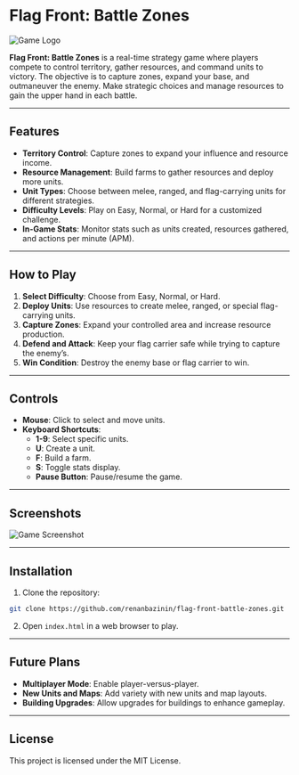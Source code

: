 # Flag Front: Battle Zones

![Game Logo](https://i.imgur.com/kuaF8aK.png)

**Flag Front: Battle Zones** is a real-time strategy game where players compete to control territory, gather resources, and command units to victory. The objective is to capture zones, expand your base, and outmaneuver the enemy. Make strategic choices and manage resources to gain the upper hand in each battle.

---

## Features
- **Territory Control**: Capture zones to expand your influence and resource income.
- **Resource Management**: Build farms to gather resources and deploy more units.
- **Unit Types**: Choose between melee, ranged, and flag-carrying units for different strategies.
- **Difficulty Levels**: Play on Easy, Normal, or Hard for a customized challenge.
- **In-Game Stats**: Monitor stats such as units created, resources gathered, and actions per minute (APM).

---

## How to Play
1. **Select Difficulty**: Choose from Easy, Normal, or Hard.
2. **Deploy Units**: Use resources to create melee, ranged, or special flag-carrying units.
3. **Capture Zones**: Expand your controlled area and increase resource production.
4. **Defend and Attack**: Keep your flag carrier safe while trying to capture the enemy’s.
5. **Win Condition**: Destroy the enemy base or flag carrier to win.

---

## Controls
- **Mouse**: Click to select and move units.
- **Keyboard Shortcuts**:
  - **1-9**: Select specific units.
  - **U**: Create a unit.
  - **F**: Build a farm.
  - **S**: Toggle stats display.
  - **Pause Button**: Pause/resume the game.

---

## Screenshots

![Game Screenshot](https://i.imgur.com/dzuyjX0.png)

---

## Installation
1. Clone the repository:
```bash
git clone https://github.com/renanbazinin/flag-front-battle-zones.git
```
2. Open `index.html` in a web browser to play.

---

## Future Plans
- **Multiplayer Mode**: Enable player-versus-player.
- **New Units and Maps**: Add variety with new units and map layouts.
- **Building Upgrades**: Allow upgrades for buildings to enhance gameplay.

---

## License
This project is licensed under the MIT License.
